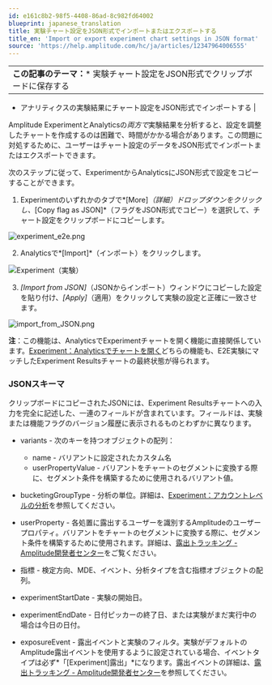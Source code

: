 ```yaml
---
id: e161c8b2-98f5-4408-86ad-8c982fd64002
blueprint: japanese_translation
title: 実験チャート設定をJSON形式でインポートまたはエクスポートする
title_en: 'Import or export experiment chart settings in JSON format'
source: 'https://help.amplitude.com/hc/ja/articles/12347964006555'
---
```

|  |
| --- |
| **この記事のテーマ：*** 実験チャート設定をJSON形式でクリップボードに保存する
* アナリティクスの実験結果にチャート設定をJSON形式でインポートする
 |

Amplitude ExperimentとAnalyticsの*両方で*実験結果を分析すると、設定を調整したチャートを作成するのは困難で、時間がかかる場合があります。この問題に対処するために、ユーザーはチャート設定のデータをJSON形式でインポートまたはエクスポートできます。

次のステップに従って、ExperimentからAnalyticsにJSON形式で設定をコピーすることができます。

1. Experimentのいずれかのタブで*[More]*（詳細）ドロップダウンをクリックし、*[Copy flag as JSON]*（フラグをJSON形式でコピー）を選択して、チャート設定をクリップボードにコピーします。

![experiment_e2e.png](/docs/output/img/jp/experiment-e2e-png.png)

2. Analyticsで*[Import]*（インポート）をクリックします。

![Experiment（実験）](/docs/output/img/jp/experiment-shi-yan.png)

3. *[Import from JSON]*（JSONからインポート）ウィンドウにコピーした設定を貼り付け、*[Apply]*（適用）をクリックして実験の設定と正確に一致させます。

![import_from_JSON.png](/docs/output/img/jp/import-from-json-png.png)

**注**：この機能は、AnalyticsでExperimentチャートを開く機能に直接関係しています。[Experiment：Analyticsでチャートを開く](https://amplitude.atlassian.net/wiki/spaces/MTH/pages/1878392833)どちらの機能も、E2E実験にマッチしたExperiment Resultsチャートの最終状態が得られます。

### JSONスキーマ

クリップボードにコピーされたJSONには、Experiment Resultsチャートへの入力を完全に記述した、一連のフィールドが含まれています。フィールドは、実験または機能フラグのバージョン履歴に表示されるものとわずかに異なります。

* variants - 次のキーを持つオブジェクトの配列：

	* name - バリアントに設定されたカスタム名
	* userPropertyValue - バリアントをチャートのセグメントに変換する際に、セグメント条件を構築するために使用されるバリアント値。
* bucketingGroupType - 分析の単位。詳細は、[Experiment：アカウントレベルの分析](https://amplitude.atlassian.net/wiki/spaces/MTH/pages/1811480577)を参照してください。
* userProperty - 各処置に露出するユーザーを識別するAmplitudeのユーザープロパティ。バリアントをチャートのセグメントに変換する際に、セグメント条件を構築するために使用されます。詳細は、[露出トラッキング - Amplitude開発者センター](https://www.docs.developers.amplitude.com/experiment/general/exposure-tracking/)をご覧ください。
* 指標 - 検定方向、MDE、イベント、分析タイプを含む指標オブジェクトの配列。
* experimentStartDate - 実験の開始日。
* experimentEndDate - 日付ピッカーの終了日、または実験がまだ実行中の場合は今日の日付。
* exposureEvent - 露出イベントと実験のフィルタ。実験がデフォルトのAmplitude露出イベントを使用するように設定されている場合、イベントタイプは必ず*「[Experiment]露出」*になります。露出イベントの詳細は、[露出トラッキング - Amplitude開発者センター](https://www.docs.developers.amplitude.com/experiment/general/exposure-tracking/#exposure-event)を参照してください。
